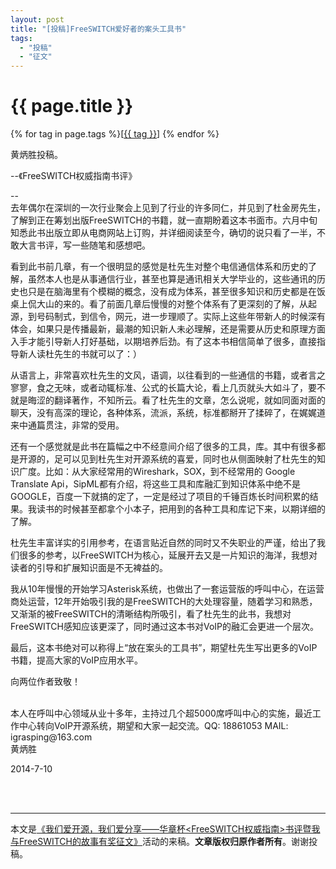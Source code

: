 ```yaml
---
layout: post
title: "[投稿]FreeSWITCH爱好者的案头工具书"
tags:
  - "投稿"
  - "征文"
---
```


# {{ page.title }}

<div class="tags">
{% for tag in page.tags %}[<a class="tag" href="/tags.html#{{ tag }}">{{ tag }}</a>] {% endfor %}
</div>

黄炳胜投稿。

--《FreeSWITCH权威指南书评》

--
<br />
去年偶尔在深圳的一次行业聚会上见到了行业的许多同仁，并见到了杜金房先生，了解到正在筹划出版FreeSWITCH的书籍，就一直期盼着这本书面市。六月中旬知悉此书出版立即从电商网站上订购，并详细阅读至今，确切的说只看了一半，不敢大言书评，写一些随笔和感想吧。

看到此书前几章，有一个很明显的感觉是杜先生对整个电信通信体系和历史的了解，虽然本人也是从事通信行业，甚至也算是通讯相关大学毕业的，这些通讯的历史也只是在脑海里有个模糊的概念，没有成为体系，甚至很多知识和历史都是在饭桌上侃大山的来的。看了前面几章后慢慢的对整个体系有了更深刻的了解，从起源，到号码制式，到信令，网元，进一步理顺了。实际上这些年带新人的时候深有体会，如果只是传播最新，最潮的知识新人未必理解，还是需要从历史和原理方面入手才能引导新人打好基础，以期培养后劲。有了这本书相信简单了很多，直接指导新人读杜先生的书就可以了：）

从语言上，非常喜欢杜先生的文风，语调，以往看到的一些通信的书籍，或者言之寥寥，食之无味，或者动辄标准、公式的长篇大论，看上几页就头大如斗了，要不就是晦涩的翻译著作，不知所云。看了杜先生的文章，怎么说呢，就如同面对面的聊天，没有高深的理论，各种体系，流派，系统，标准都掰开了揉碎了，在娓娓道来中通篇贯注，非常的受用。

还有一个感觉就是此书在篇幅之中不经意间介绍了很多的工具，库。其中有很多都是开源的，足可以见到杜先生对开源系统的喜爱，同时也从侧面映射了杜先生的知识广度。比如：从大家经常用的Wireshark，SOX，到不经常用的 Google Translate Api，SipML都有介绍，将这些工具和库融汇到知识体系中绝不是GOOGLE，百度一下就搞的定了，一定是经过了项目的千锤百炼长时间积累的结果。我读书的时候甚至都拿个小本子，把用到的各种工具和库记下来，以期详细的了解。

杜先生丰富详实的引用参考，在语言贴近自然的同时又不失职业的严谨，给出了我们很多的参考，以FreeSWITCH为核心，延展开去又是一片知识的海洋，我想对读者的引导和扩展知识面是不无裨益的。

我从10年慢慢的开始学习Asterisk系统，也做出了一套运营版的呼叫中心，在运营商处运营，12年开始吸引我的是FreeSWITCH的大处理容量，随着学习和熟悉，又渐渐的被FreeSWITCH的清晰结构所吸引，看了杜先生的此书，我想对FreeSWITCH感知应该更深了，同时通过这本书对VoIP的融汇会更进一个层次。

最后，这本书绝对可以称得上“放在案头的工具书”，期望杜先生写出更多的VoIP书籍，提高大家的VoIP应用水平。

向两位作者致敬！

<br />
本人在呼叫中心领域从业十多年，主持过几个超5000席呼叫中心的实施，最近工作中心转向VoIP开源系统，期望和大家一起交流。QQ: 18861053 MAIL: igrasping@163.com

<br />
黄炳胜

2014-7-10

<br>
<br>
<hr>


本文是[《我们爱开源，我们爱分享——华章杯<FreeSWITCH权威指南>书评暨我与FreeSWITCH的故事有奖征文》](/2014/06/20/FreeSWITCH-The-Definitive-Guide-book-review.html)活动的来稿。**文章版权归原作者所有**。谢谢投稿。

